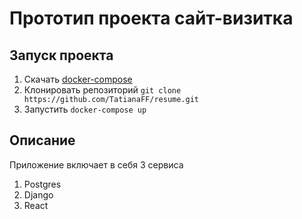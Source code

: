 # Прототип проекта сайт-визитка

## Запуск проекта
1. Скачать [docker-compose](https://docs.docker.com/compose/install/)
2. Клонировать репозиторий `git clone https://github.com/TatianaFF/resume.git`
3. Запустить `docker-compose up`

## Описание
Приложение включает в себя 3 сервиса 
1. Postgres
2. Django
3. React
